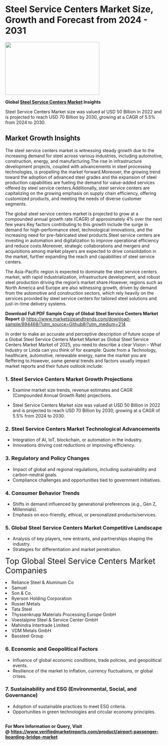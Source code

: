 <H1>Steel Service Centers Market Size, Growth and Forecast from 2024 - 2031</H1><img class="aligncenter size-medium wp-image-584254" src="https://thirdeyenews.in/wp-content/uploads/2024/09/Global-Market-Research-300x168.jpeg" alt="" width="300" height="168" /><p><strong>Global&nbsp;<a href="https://www.marketsizeandtrends.com/download-sample/894468/?utm_source=Github8j?utm_medium=214">Steel Service Centers Market</a> Insights</strong></p><p>Steel Service Centers Market size was valued at USD 50 Billion in 2022 and is projected to reach USD 70 Billion by 2030, growing at a CAGR of 5.5% from 2024 to 2030.</p><p><h2>Market Growth Insights</h2> <p>The steel service centers market is witnessing steady growth due to the increasing demand for steel across various industries, including automotive, construction, energy, and manufacturing.The rise in infrastructure development projects, coupled with advancements in steel processing technologies, is propelling the market forward.Moreover, the growing trend toward the adoption of advanced steel grades and the expansion of steel production capabilities are fueling the demand for value-added services offered by steel service centers.Additionally, steel service centers are capitalizing on the growing emphasis on supply chain efficiency, offering customized products, and meeting the needs of diverse customer segments.</p> <p>The global steel service centers market is projected to grow at a compounded annual growth rate (CAGR) of approximately 4% over the next few years.Key factors contributing to this growth include the surge in demand for high-performance steel, technological innovations, and the increasing need for pre-fabricated steel products.Steel service centers are investing in automation and digitalization to improve operational efficiency and reduce costs.Moreover, strategic collaborations and mergers and acquisitions among market players are expected to drive consolidation in the market, further expanding the reach and capabilities of steel service centers.</p> <p>The Asia-Pacific region is expected to dominate the steel service centers market, with rapid industrialization, infrastructure development, and robust steel production driving the region’s market share.However, regions such as North America and Europe are also witnessing growth, driven by demand from the automotive and construction sectors, which rely heavily on the services provided by steel service centers for tailored steel solutions and just-in-time delivery systems.</p> <p><span class=""><strong>Download Full PDF Sample Copy of Global Steel Service Centers Market Report</strong> @ <a href="https://www.marketsizeandtrends.com/download-sample/894468/?utm_source=Github8j?utm_medium=214" target="_blank">https://www.marketsizeandtrends.com/download-sample/894468/?utm_source=Github8j?utm_medium=214</a></span></p><p>In order to make an accurate and perceptive description of future scope of a Global&nbsp;Steel Service Centers Market Market as Global&nbsp;Steel Service Centers Market Market of 2025, you need to describe a clear Vision &ndash; What Industry or Linda can you think of for example: Quote from a Technology, healthcare, automotive, renewable energy, name the market you are Reffering to.However, some general trends and factors usually impact market reports and their future outlook include:</p><h3>1.&nbsp;<strong>Steel Service Centers Market Growth Projections</strong></h3><ul><li>Examine market size trends, revenue estimates and CAGR (Compounded Annual Growth Rate) projections.</li><li><p>Steel Service Centers Market size was valued at USD 50 Billion in 2022 and is projected to reach USD 70 Billion by 2030, growing at a CAGR of 5.5% from 2024 to 2030.</p></li></ul><h3>2.&nbsp;<strong>Steel Service Centers Market Technological Advancements</strong></h3><ul><li>Integration of AI, IoT, blockchain, or automation in the industry.</li><li>Innovations driving cost reductions or improving efficiency.</li></ul><h3>3.&nbsp;<strong>Regulatory and Policy Changes</strong></h3><ul><li>Impact of global and regional regulations, including sustainability and carbon-neutral goals.</li><li>Compliance challenges and opportunities tied to government initiatives.</li></ul><h3>4.&nbsp;<strong>Consumer Behavior Trends</strong></h3><ul><li>Shifts in demand influenced by generational preferences (e.g., Gen Z, Millennials).</li><li>Emphasis on eco-friendly, ethical, or personalized products/services.</li></ul><h3>5.&nbsp;<strong>Global Steel Service Centers Market Competitive Landscape</strong></h3><ul><li>Analysis of key players, new entrants, and partnerships shaping the industry.</li><li>Strategies for differentiation and market penetration.</li></ul><p data-pm-slice="1 1 []"><span style="color: inherit; font-family: inherit; font-size: 25px;">Top Global Steel Service Centers Market Companies</span></p><div class="" data-test-id=""><p><li>Reliance Steel & Aluminum Co</li><li> Samuel</li><li> Son & Co.</li><li> Ryerson Holding Corporation</li><li> Russel Metals</li><li> Tata Steel</li><li> Thyssenkrupp Materials Processing Europe GmbH</li><li> Voestalpine Steel & Service Center GmbH</li><li> Mahindra Intertrade Limited</li><li> VDM Metals GmbH</li><li> Baosteel Group</li></p></div><h3>6.&nbsp;<strong>Economic and Geopolitical Factors</strong></h3><ul><li>Influence of global economic conditions, trade policies, and geopolitical events.</li><li>Resilience of the market to inflation, currency fluctuations, or global crises.</li></ul><h3>7.&nbsp;<strong>Sustainability and ESG (Environmental, Social, and Governance)</strong></h3><ul><li>Adoption of sustainable practices to meet ESG criteria.</li><li>Opportunities in green technologies and circular economy principles.</li></ul><h2><strong style="font-size: 14px;">For More Information or Query, Visit @&nbsp;</strong><a style="background-color: #ffffff; font-size: 14px;" href="https://www.marketsizeandtrends.com/report/steel-service-centers-market-/" target="_blank">https://www.verifiedmarketreports.com/product/airport-passenger-boarding-bridge-market</a></h2>